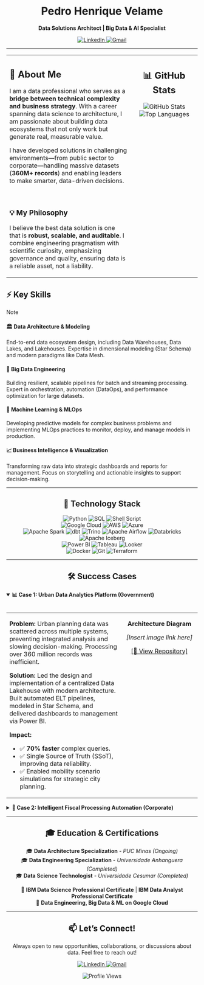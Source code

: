 <div align="center">
  <h1>Pedro Henrique Velame</h1>
  <strong>Data Solutions Architect | Big Data & AI Specialist</strong>
</div>

<p align="center">
  <a href="https://www.linkedin.com/in/pedro-h-velame/" target="_blank">
    <img src="https://img.shields.io/badge/LinkedIn-0A66C2?style=for-the-badge&logo=linkedin&logoColor=white" alt="LinkedIn">
  </a>
  <a href="mailto:pedrovelame123@gmail.com">
    <img src="https://img.shields.io/badge/Gmail-D14836?style=for-the-badge&logo=gmail&logoColor=white" alt="Gmail">
  </a>
</p>

---

<table>
  <tr>
    <td valign="top" width="65%">
      <h2>🎯 About Me</h2>
      <p>
        I am a data professional who serves as a <strong>bridge between technical complexity and business strategy</strong>. With a career spanning data science to architecture, I am passionate about building data ecosystems that not only work but generate real, measurable value.
      </p>
      <p>
        I have developed solutions in challenging environments—from public sector to corporate—handling massive datasets (<strong>360M+ records</strong>) and enabling leaders to make smarter, data-driven decisions.
      </p>
      <br>
      <h3>💡 My Philosophy</h3>
      <p>
        I believe the best data solution is one that is <strong>robust, scalable, and auditable</strong>. I combine engineering pragmatism with scientific curiosity, emphasizing governance and quality, ensuring data is a reliable asset, not a liability.
      </p>
    </td>
    <td valign="top" width="35%">
      <div align="center">
        <h2>📊 GitHub Stats</h2>
        <img src="https://github-readme-stats.vercel.app/api?username=pedrohvel&show_icons=true&theme=github_dark&include_all_commits=true&count_private=true" alt="GitHub Stats"/>
        <img src="https://github-readme-stats.vercel.app/api/top-langs/?username=pedrohvel&layout=compact&langs_count=8&theme=github_dark" alt="Top Languages"/>
      </div>
    </td>
  </tr>
</table>

## ⚡ Key Skills

> [!NOTE]
> #### 🏛️ Data Architecture & Modeling
> End-to-end data ecosystem design, including Data Warehouses, Data Lakes, and Lakehouses. Expertise in dimensional modeling (Star Schema) and modern paradigms like Data Mesh.
>
> #### 🧬 Big Data Engineering
> Building resilient, scalable pipelines for batch and streaming processing. Expert in orchestration, automation (DataOps), and performance optimization for large datasets.
>
> #### 🧠 Machine Learning & MLOps
> Developing predictive models for complex business problems and implementing MLOps practices to monitor, deploy, and manage models in production.
>
> #### 📈 Business Intelligence & Visualization
> Transforming raw data into strategic dashboards and reports for management. Focus on storytelling and actionable insights to support decision-making.

---

<h2 align="center">🚀 Technology Stack</h2>

<p align="center">
  <img src="https://img.shields.io/badge/Python-3776AB?style=for-the-badge&logo=python&logoColor=white" alt="Python"/>
  <img src="https://img.shields.io/badge/SQL-4479A1?style=for-the-badge&logo=postgresql&logoColor=white" alt="SQL"/>
  <img src="https://img.shields.io/badge/Shell_Script-000000?style=for-the-badge&logo=gnu-bash&logoColor=white" alt="Shell Script"/>
  <br>
  <img src="https://img.shields.io/badge/Google_Cloud-4285F4?style=for-the-badge&logo=google-cloud&logoColor=white" alt="Google Cloud"/>
  <img src="https://img.shields.io/badge/AWS-232F3E?style=for-the-badge&logo=amazon-aws&logoColor=white" alt="AWS"/>
  <img src="https://img.shields.io/badge/Azure-0078D4?style=for-the-badge&logo=microsoft-azure&logoColor=white" alt="Azure"/>
  <br>
  <img src="https://img.shields.io/badge/Apache_Spark-E25A1C?style=for-the-badge&logo=apache-spark&logoColor=white" alt="Apache Spark"/>
  <img src="https://img.shields.io/badge/dbt-FF694B?style=for-the-badge&logo=dbt&logoColor=white" alt="dbt"/>
  <img src="https://img.shields.io/badge/Trino-D12027?style=for-the-badge&logo=trino&logoColor=white" alt="Trino"/>
  <img src="https://img.shields.io/badge/Apache_Airflow-017CEE?style=for-the-badge&logo=apache-airflow&logoColor=white" alt="Apache Airflow"/>
  <img src="https://img.shields.io/badge/Databricks-FF3621?style=for-the-badge&logo=databricks&logoColor=white" alt="Databricks"/>
  <img src="https://img.shields.io/badge/Apache_Iceberg-4595D3?style=for-the-badge&logo=apache-iceberg&logoColor=white" alt="Apache Iceberg"/>
  <br>
  <img src="https://img.shields.io/badge/Power_BI-F2C811?style=for-the-badge&logo=power-bi&logoColor=black" alt="Power BI"/>
  <img src="https://img.shields.io/badge/Tableau-E97627?style=for-the-badge&logo=tableau&logoColor=white" alt="Tableau"/>
  <img src="https://img.shields.io/badge/Looker-4285F4?style=for-the-badge&logo=looker&logoColor=white" alt="Looker"/>
  <br>
  <img src="https://img.shields.io/badge/Docker-2496ED?style=for-the-badge&logo=docker&logoColor=white" alt="Docker"/>
  <img src="https://img.shields.io/badge/Git-F05032?style=for-the-badge&logo=git&logoColor=white" alt="Git"/>
  <img src="https://img.shields.io/badge/Terraform-7B42BC?style=for-the-badge&logo=terraform&logoColor=white" alt="Terraform"/>
</p>

---

<h2 align="center">🛠️ Success Cases</h2>

<details open>
<summary><strong>📊 Case 1: Urban Data Analytics Platform (Government)</strong></summary>
<br>
<table>
  <tr>
    <td valign="top" width="60%">
      <p><strong>Problem:</strong> Urban planning data was scattered across multiple systems, preventing integrated analysis and slowing decision-making. Processing over 360 million records was inefficient.</p>
      <p><strong>Solution:</strong> Led the design and implementation of a centralized Data Lakehouse with modern architecture. Built automated ELT pipelines, modeled in Star Schema, and delivered dashboards to management via Power BI.</p>
      <p><strong>Impact:</strong></p>
      <ul>
        <li>✅ <strong>70% faster</strong> complex queries.</li>
        <li>✅ Single Source of Truth (SSoT), improving data reliability.</li>
        <li>✅ Enabled mobility scenario simulations for strategic city planning.</li>
      </ul>
    </td>
    <td valign="top" width="40%">
      <p align="center"><strong>Architecture Diagram</strong></p>
      <p align="center"><em>[Insert image link here]</em></p>
      <p align="center"><a href="LINK_TO_REPO_1">[🔗 View Repository]</a></p>
    </td>
  </tr>
</table>
</details>

<details>
<summary><strong>🧾 Case 2: Intelligent Fiscal Processing Automation (Corporate)</strong></summary>
<br>
<table>
  <tr>
    <td valign="top" width="60%">
      <p><strong>Problem:</strong> Manual processing of invoices (XML) caused operational delays (~30%) and over 40% inconsistencies requiring rework.</p>
      <p><strong>Solution:</strong> Developed an end-to-end automation system that extracts, validates, and reconciles invoice data into a Data Warehouse. Fully automated orchestration eliminates human intervention.</p>
      <p><strong>Impact:</strong></p>
      <ul>
        <li>✅ 30% faster fiscal analysis.</li>
        <li>✅ Reduced inconsistencies by 40%.</li>
        <li>✅ Freed finance teams for strategic analysis.</li>
      </ul>
    </td>
    <td valign="top" width="40%">
      <p align="center"><strong>Architecture Diagram</strong></p>
      <p align="center"><em>[Insert image link here]</em></p>
      <p align="center"><a href="LINK_TO_REPO_2">[🔗 View Repository]</a></p>
    </td>
  </tr>
</table>
</details>

---

<h2 align="center">🎓 Education & Certifications</h2>

<div align="center">
  <p>
    🎓 <strong>Data Architecture Specialization</strong> - <i>PUC Minas (Ongoing)</i><br>
    🎓 <strong>Data Engineering Specialization</strong> - <i>Universidade Anhanguera (Completed)</i><br>
    🎓 <strong>Data Science Technologist</strong> - <i>Universidade Cesumar (Completed)</i>
  </p>
  <p>
    📜 <strong>IBM Data Science Professional Certificate</strong> | <strong>IBM Data Analyst Professional Certificate</strong><br>
    📜 <strong>Data Engineering, Big Data & ML on Google Cloud</strong>
  </p>
</div>

---

<h2 align="center">📫 Let’s Connect!</h2>

<p align="center">
  Always open to new opportunities, collaborations, or discussions about data. Feel free to reach out!
</p>

<p align="center">
  <a href="https://www.linkedin.com/in/pedro-h-velame/" target="_blank">
    <img src="https://img.shields.io/badge/LinkedIn-0A66C2?style=for-the-badge&logo=linkedin&logoColor=white" alt="LinkedIn">
  </a>
  <a href="mailto:pedrovelame123@gmail.com">
    <img src="https://img.shields.io/badge/Gmail-D14836?style=for-the-badge&logo=gmail&logoColor=white" alt="Gmail">
  </a>
</p>

<p align="center">
  <img src="https://komarev.com/ghpvc/?username=pedrohvel&label=Profile%20views&color=grey&style=flat" alt="Profile Views"/>
</p>
